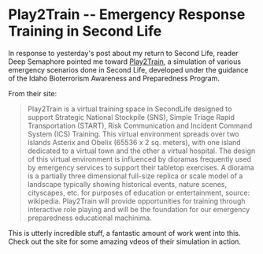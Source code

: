 # Play2Train -- Emergency Response Training in Second Life

In response to yesterday's post about my return to Second Life, reader Deep Semaphore pointed me toward [Play2Train](http://irhbt.typepad.com/play2train/), a simulation of various emergency scenarios done in Second Life, developed under the guidance of the Idaho Bioterrorism Awareness and Preparedness Program.

From their site:


> Play2Train is a virtual training space in SecondLife designed to support Strategic National Stockpile (SNS), Simple Triage Rapid Transportation (START), Risk Communication and Incident Command System (ICS) Training. This virtual environment spreads over two islands Asterix and Obelix (65536 x 2 sq. meters), with one island dedicated to a virtual town and the other a virtual hospital. The design of this virtual environment is influenced by dioramas frequently used by emergency services to support their tabletop exercises. A diorama is a partially three dimensional full-size replica or scale model of a landscape typically showing historical events, nature scenes, cityscapes, etc. for purposes of education or entertainment, source: wikipedia. Play2Train will provide opportunities for training through interactive role playing and will be the foundation for our emergency preparedness educational machinima.



This is utterly incredible stuff, a fantastic amount of work went into this. Check out the site for some amazing vdeos of their simulation in action.



